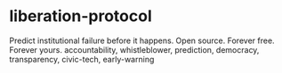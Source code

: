 # liberation-protocol
Predict institutional failure before it happens. Open source. Forever free. Forever yours.
accountability, whistleblower, prediction, democracy, transparency, civic-tech, early-warning
